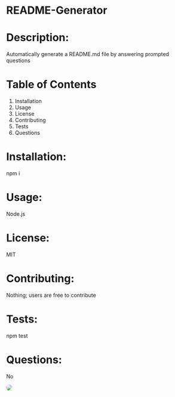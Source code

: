 
# README-Generator

# Description:
Automatically generate a README.md file by answering prompted questions

# Table of Contents
1. Installation
2. Usage
3. License
3. Contributing
4. Tests
5. Questions

# Installation:
npm i

# Usage:
Node.js

# License:
MIT

# Contributing:
Nothing; users are free to contribute

# Tests:
npm test

# Questions:
No

<img src= "https://avatars2.githubusercontent.com/u/66563313?v=4" style="border-radius: 25px">
  